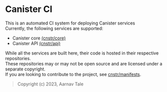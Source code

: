 # Canister CI
This is an automated CI system for deploying Canister services<br>
Currently, the following services are supported:
* Canister core [(cnstr/core)](https://github.com/cnstr/core)
* Canister API [(cnstr/api)](https://github.com/cnstr/api)

While all the services are built here, their code is hosted in their respective repositories.<br>
These repositories may or may not be open source and are licensed under a separate copyright.<br>
If you are looking to contribute to the project, see [cnstr/manifests](https://github.coml/cnstr/manifests).

> Copyright (c) 2023, Aarnav Tale
